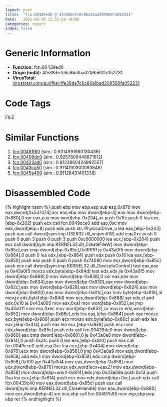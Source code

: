 ```yaml
---
layout: post
title:  "fcn.00439ed0 @ 4fe38de7c6c86a1bad209560fa052231"
date:   2021-08-30 15:52:19 +0300
categories: report
index: false
---
```


# Generic Information
- **Function:** fcn.00439ed0
- **Origin (md5):** 4fe38de7c6c86a1bad209560fa052231
- **VirusTotal:** [virustotal.com/gui/file/4fe38de7c6c86a1bad209560fa052231][virustotal_ref]

# Code Tags
<span class="tag" id="FILE">FILE</span>


# Similar Functions

1. [fcn.0048ff60][similar_1_ref] (sim.: 0.9314991980130436)
2. [fcn.00409dc0][similar_2_ref] (sim.: 0.9257809446671612)
3. [fcn.00423ad0][similar_3_ref] (sim.: 0.9123860424992507)
4. [fcn.0043ca50][similar_4_ref] (sim.: 0.9114190300083846)
5. [fcn.0045a400][similar_5_ref] (sim.: 0.91128431401338)


# Disassembled Code

{% highlight nasm %}
push ebp
mov ebp,esp
sub esp,0x870
mov eax,dword[0x537474]
xor eax,ebp
mov dword[ebp-4],eax
mov dword[ebp-0x860],0
xor eax,eax
mov word[ebp-0x204],ax
push 0x1fe
push 0
lea ecx,[ebp-0x202]
push ecx
call fcn.0049cce0
add esp,0xc
mov edx,dword[ebp+8]
push edx
push str..PhysicalDrive_u
lea eax,[ebp-0x204]
push eax
call dword[sym.imp.USER32.dll_wsprintfW]
add esp,0xc
push 0
push 0
push 3
push 0
push 3
push 0xc0000000
lea ecx,[ebp-0x204]
push ecx
call dword[sym.imp.KERNEL32.dll_CreateFileW]
mov dword[ebp-0x85c],eax
cmp dword[ebp-0x85c],0xffffffff
je 0x43a0f5
mov dword[ebp-0x864],0
push 0
lea edx,[ebp-0x864]
push edx
push 0x18
lea eax,[ebp-0x850]
push eax
push 0
push 0
push 0x74080
mov ecx,dword[ebp-0x85c]
push ecx
call dword[sym.imp.KERNEL32.dll_DeviceIoControl]
test eax,eax
je 0x43a0f5
movzx edx,byte[ebp-0x84d]
test edx,edx
jle 0x43a0f5
mov dword[ebp-0x868],0
mov dword[ebp-0x838],0
xor eax,eax
mov dword[ebp-0x834],eax
mov dword[ebp-0x830],eax
mov dword[ebp-0x82c],eax
mov dword[ebp-0x828],eax
mov dword[ebp-0x824],eax
mov dword[ebp-0x820],eax
mov dword[ebp-0x81c],eax
mov byte[ebp-0x818],al
movzx edx,byte[ebp-0x84d]
mov ecx,dword[ebp-0x868]
sar edx,cl
and edx,0x10
je 0x43a005
mov eax,0xa1
mov word[ebp-0x852],ax
jmp 0x43a011
mov ecx,0xec
mov word[ebp-0x852],cx
movzx edx,word[ebp-0x852]
mov dword[ebp-0x86c],edx
lea eax,[ebp-0x864]
push eax
movzx ecx,byte[ebp-0x868]
push ecx
movzx edx,byte[ebp-0x86c]
push edx
lea eax,[ebp-0x414]
push eax
lea ecx,[ebp-0x838]
push ecx
mov edx,dword[ebp-0x85c]
push edx
call fcn.00439de0
mov dword[ebp-0x860],eax
cmp dword[ebp-0x860],0
je 0x43a0e8
mov dword[ebp-0x814],0
push 0x3fc
push 0
lea eax,[ebp-0x810]
push eax
call fcn.0049cce0
add esp,0xc
lea ecx,[ebp-0x404]
mov dword[ebp-0x870],ecx
mov dword[ebp-0x858],0
jmp 0x43a0a9
mov edx,dword[ebp-0x858]
add edx,1
mov dword[ebp-0x858],edx
cmp dword[ebp-0x858],0x100
jge 0x43a0d4
mov eax,dword[ebp-0x858]
mov ecx,dword[ebp-0x870]
movzx edx,word[ecx+eax*2]
mov eax,dword[ebp-0x858]
mov dword[ebp+eax*4-0x814],edx
jmp 0x43a09a
push 0x13
push 0xa
lea ecx,[ebp-0x814]
push ecx
mov edx,dword[ebp+0xc]
push edx
call fcn.00439c40
mov eax,dword[ebp-0x85c]
push eax
call dword[sym.imp.KERNEL32.dll_CloseHandle]
mov eax,dword[ebp-0x860]
mov ecx,dword[ebp-4]
xor ecx,ebp
call fcn.00497b95
mov esp,ebp
pop ebp
ret 
{% endhighlight %}


[similar_1_ref]: /report/fcn.0048ff60@279a61b1e76da49531f1f16fd1102a2d
[similar_2_ref]: /report/fcn.00409dc0@1160595edb203a63cb2ca3ce2ff04f47
[similar_3_ref]: /report/fcn.00423ad0@4fe38de7c6c86a1bad209560fa052231
[similar_4_ref]: /report/fcn.0043ca50@17d73cbafe6dd96dd6f2291fab06fbb5
[similar_5_ref]: /report/fcn.0045a400@17d73cbafe6dd96dd6f2291fab06fbb5
[virustotal_ref]: https://www.virustotal.com/gui/file/4fe38de7c6c86a1bad209560fa052231